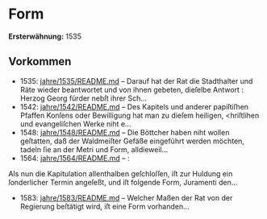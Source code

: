# Form

**Ersterwähnung:** 1535

## Vorkommen
- 1535: [jahre/1535/README.md](../jahre/1535/README.md) – Darauf hat der Rat die Stadthalter und Räte
wieder beantwortet und von ihnen gebeten, dieſelbe Antwort :
Herzog Georg fürder nebſt ihrer Sch...
- 1542: [jahre/1542/README.md](../jahre/1542/README.md) – Des
Kapitels und anderer papiſtiſhen Pfaffen Konſens oder
Bewilligung hat man zu dieſem heiligen, <hriſtlihen und
evangeliſchen Werke niht e...
- 1548: [jahre/1548/README.md](../jahre/1548/README.md) – Die Böttcher haben niht wollen geſtatten, daß der
Waldmeiſter Gefäße eingeführt werden möchten, tadeln ſie
an der Metri und Form, alldieweil...
- 1564: [jahre/1564/README.md](../jahre/1564/README.md) – :

Als nun die Kapitulation allenthalben geſchloſſen, iſt
zur Huldung ein ſonderlicher Termin angeſeßt, und iſt
folgende Form, Juramenti den...
- 1583: [jahre/1583/README.md](../jahre/1583/README.md) – Welcher Maßen der Rat von der Regierung beſtätigt
wird, iſt eine Form vorhanden...
